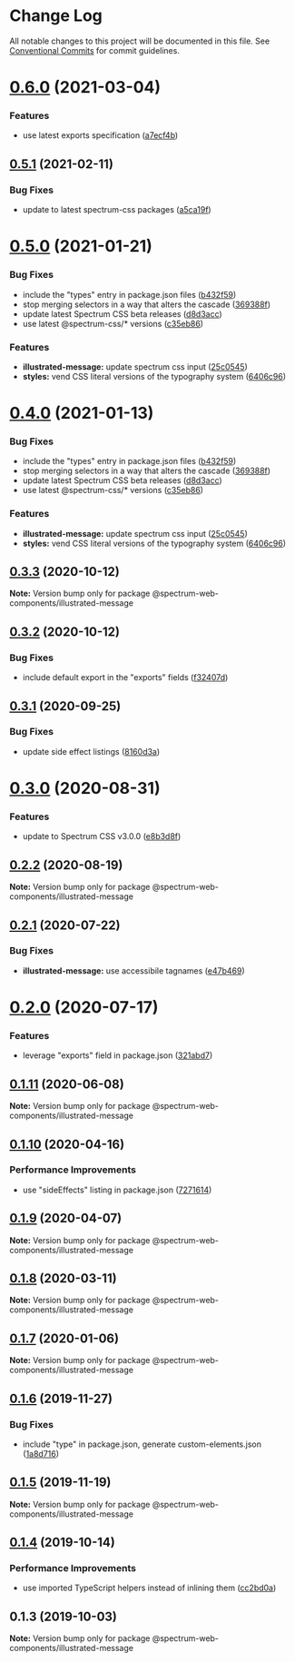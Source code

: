 # Change Log

All notable changes to this project will be documented in this file.
See [Conventional Commits](https://conventionalcommits.org) for commit guidelines.

# [0.6.0](https://github.com/adobe/spectrum-web-components/compare/@spectrum-web-components/illustrated-message@0.5.1...@spectrum-web-components/illustrated-message@0.6.0) (2021-03-04)

### Features

-   use latest exports specification ([a7ecf4b](https://github.com/adobe/spectrum-web-components/commit/a7ecf4b6da7996f36a8a89f62cc2384709497008))

## [0.5.1](https://github.com/adobe/spectrum-web-components/compare/@spectrum-web-components/illustrated-message@0.5.0...@spectrum-web-components/illustrated-message@0.5.1) (2021-02-11)

### Bug Fixes

-   update to latest spectrum-css packages ([a5ca19f](https://github.com/adobe/spectrum-web-components/commit/a5ca19f67d5b3f0951667c4441d4d977bf1e0937))

# [0.5.0](https://github.com/adobe/spectrum-web-components/compare/@spectrum-web-components/illustrated-message@0.3.3...@spectrum-web-components/illustrated-message@0.5.0) (2021-01-21)

### Bug Fixes

-   include the "types" entry in package.json files ([b432f59](https://github.com/adobe/spectrum-web-components/commit/b432f5982b3b79f80af12f6d0312cbe2285e608b))
-   stop merging selectors in a way that alters the cascade ([369388f](https://github.com/adobe/spectrum-web-components/commit/369388f8cc147543891087991c569f849ddb9b38))
-   update latest Spectrum CSS beta releases ([d8d3acc](https://github.com/adobe/spectrum-web-components/commit/d8d3acc86de31e58219db6ba2a9d045b83cbe103))
-   use latest @spectrum-css/\* versions ([c35eb86](https://github.com/adobe/spectrum-web-components/commit/c35eb86defd89a0c36b5ea186f6d40f20851b5e5))

### Features

-   **illustrated-message:** update spectrum css input ([25c0545](https://github.com/adobe/spectrum-web-components/commit/25c054583f944bf2fd0b10c4abdd70f65b4a5f20))
-   **styles:** vend CSS literal versions of the typography system ([6406c96](https://github.com/adobe/spectrum-web-components/commit/6406c96377557a88ad7756147e6e5777f5d1f746))

# [0.4.0](https://github.com/adobe/spectrum-web-components/compare/@spectrum-web-components/illustrated-message@0.3.3...@spectrum-web-components/illustrated-message@0.4.0) (2021-01-13)

### Bug Fixes

-   include the "types" entry in package.json files ([b432f59](https://github.com/adobe/spectrum-web-components/commit/b432f5982b3b79f80af12f6d0312cbe2285e608b))
-   stop merging selectors in a way that alters the cascade ([369388f](https://github.com/adobe/spectrum-web-components/commit/369388f8cc147543891087991c569f849ddb9b38))
-   update latest Spectrum CSS beta releases ([d8d3acc](https://github.com/adobe/spectrum-web-components/commit/d8d3acc86de31e58219db6ba2a9d045b83cbe103))
-   use latest @spectrum-css/\* versions ([c35eb86](https://github.com/adobe/spectrum-web-components/commit/c35eb86defd89a0c36b5ea186f6d40f20851b5e5))

### Features

-   **illustrated-message:** update spectrum css input ([25c0545](https://github.com/adobe/spectrum-web-components/commit/25c054583f944bf2fd0b10c4abdd70f65b4a5f20))
-   **styles:** vend CSS literal versions of the typography system ([6406c96](https://github.com/adobe/spectrum-web-components/commit/6406c96377557a88ad7756147e6e5777f5d1f746))

## [0.3.3](https://github.com/adobe/spectrum-web-components/compare/@spectrum-web-components/illustrated-message@0.3.2...@spectrum-web-components/illustrated-message@0.3.3) (2020-10-12)

**Note:** Version bump only for package @spectrum-web-components/illustrated-message

## [0.3.2](https://github.com/adobe/spectrum-web-components/compare/@spectrum-web-components/illustrated-message@0.3.1...@spectrum-web-components/illustrated-message@0.3.2) (2020-10-12)

### Bug Fixes

-   include default export in the "exports" fields ([f32407d](https://github.com/adobe/spectrum-web-components/commit/f32407d7bbfd18e72c35b6f27740549e79957858))

## [0.3.1](https://github.com/adobe/spectrum-web-components/compare/@spectrum-web-components/illustrated-message@0.3.0...@spectrum-web-components/illustrated-message@0.3.1) (2020-09-25)

### Bug Fixes

-   update side effect listings ([8160d3a](https://github.com/adobe/spectrum-web-components/commit/8160d3ab2c4f5ea11ac40897a5cf1fdaa357f4a8))

# [0.3.0](https://github.com/adobe/spectrum-web-components/compare/@spectrum-web-components/illustrated-message@0.2.2...@spectrum-web-components/illustrated-message@0.3.0) (2020-08-31)

### Features

-   update to Spectrum CSS v3.0.0 ([e8b3d8f](https://github.com/adobe/spectrum-web-components/commit/e8b3d8f75c77c04b4d7af126b91b0f6ad2a40742))

## [0.2.2](https://github.com/adobe/spectrum-web-components/compare/@spectrum-web-components/illustrated-message@0.2.1...@spectrum-web-components/illustrated-message@0.2.2) (2020-08-19)

**Note:** Version bump only for package @spectrum-web-components/illustrated-message

## [0.2.1](https://github.com/adobe/spectrum-web-components/compare/@spectrum-web-components/illustrated-message@0.2.0...@spectrum-web-components/illustrated-message@0.2.1) (2020-07-22)

### Bug Fixes

-   **illustrated-message:** use accessibile tagnames ([e47b469](https://github.com/adobe/spectrum-web-components/commit/e47b469b5e1b9465b7bf0c4574f0ccb57acbb4f7))

# [0.2.0](https://github.com/adobe/spectrum-web-components/compare/@spectrum-web-components/illustrated-message@0.1.11...@spectrum-web-components/illustrated-message@0.2.0) (2020-07-17)

### Features

-   leverage "exports" field in package.json ([321abd7](https://github.com/adobe/spectrum-web-components/commit/321abd7b7e78ccd9157cff75a1fa3dbd06e81f79))

## [0.1.11](https://github.com/adobe/spectrum-web-components/compare/@spectrum-web-components/illustrated-message@0.1.10...@spectrum-web-components/illustrated-message@0.1.11) (2020-06-08)

**Note:** Version bump only for package @spectrum-web-components/illustrated-message

## [0.1.10](https://github.com/adobe/spectrum-web-components/compare/@spectrum-web-components/illustrated-message@0.1.9...@spectrum-web-components/illustrated-message@0.1.10) (2020-04-16)

### Performance Improvements

-   use "sideEffects" listing in package.json ([7271614](https://github.com/adobe/spectrum-web-components/commit/7271614c0ca3ccf3566583bb59467eb15a6199cd))

## [0.1.9](https://github.com/adobe/spectrum-web-components/compare/@spectrum-web-components/illustrated-message@0.1.8...@spectrum-web-components/illustrated-message@0.1.9) (2020-04-07)

**Note:** Version bump only for package @spectrum-web-components/illustrated-message

## [0.1.8](https://github.com/adobe/spectrum-web-components/compare/@spectrum-web-components/illustrated-message@0.1.7...@spectrum-web-components/illustrated-message@0.1.8) (2020-03-11)

**Note:** Version bump only for package @spectrum-web-components/illustrated-message

## [0.1.7](https://github.com/adobe/spectrum-web-components/compare/@spectrum-web-components/illustrated-message@0.1.6...@spectrum-web-components/illustrated-message@0.1.7) (2020-01-06)

**Note:** Version bump only for package @spectrum-web-components/illustrated-message

## [0.1.6](https://github.com/adobe/spectrum-web-components/compare/@spectrum-web-components/illustrated-message@0.1.5...@spectrum-web-components/illustrated-message@0.1.6) (2019-11-27)

### Bug Fixes

-   include "type" in package.json, generate custom-elements.json ([1a8d716](https://github.com/adobe/spectrum-web-components/commit/1a8d716))

## [0.1.5](https://github.com/adobe/spectrum-web-components/compare/@spectrum-web-components/illustrated-message@0.1.4...@spectrum-web-components/illustrated-message@0.1.5) (2019-11-19)

**Note:** Version bump only for package @spectrum-web-components/illustrated-message

## [0.1.4](https://github.com/adobe/spectrum-web-components/compare/@spectrum-web-components/illustrated-message@0.1.3...@spectrum-web-components/illustrated-message@0.1.4) (2019-10-14)

### Performance Improvements

-   use imported TypeScript helpers instead of inlining them ([cc2bd0a](https://github.com/adobe/spectrum-web-components/commit/cc2bd0a))

## 0.1.3 (2019-10-03)

**Note:** Version bump only for package @spectrum-web-components/illustrated-message
